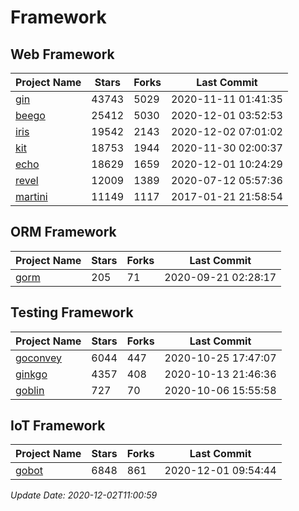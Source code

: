 # Framework

## Web Framework
| Project Name | Stars | Forks | Last Commit |
| ------------ | ----- | ----- | ----------- |
| [gin](https://github.com/gin-gonic/gin) | 43743 | 5029 | 2020-11-11 01:41:35 |
| [beego](https://github.com/astaxie/beego) | 25412 | 5030 | 2020-12-01 03:52:53 |
| [iris](https://github.com/kataras/iris) | 19542 | 2143 | 2020-12-02 07:01:02 |
| [kit](https://github.com/go-kit/kit) | 18753 | 1944 | 2020-11-30 02:00:37 |
| [echo](https://github.com/labstack/echo) | 18629 | 1659 | 2020-12-01 10:24:29 |
| [revel](https://github.com/revel/revel) | 12009 | 1389 | 2020-07-12 05:57:36 |
| [martini](https://github.com/go-martini/martini) | 11149 | 1117 | 2017-01-21 21:58:54 |

## ORM Framework
| Project Name | Stars | Forks | Last Commit |
| ------------ | ----- | ----- | ----------- |
| [gorm](https://github.com/jinzhu/gorm) | 205 | 71 | 2020-09-21 02:28:17 |

## Testing Framework
| Project Name | Stars | Forks | Last Commit |
| ------------ | ----- | ----- | ----------- |
| [goconvey](https://github.com/smartystreets/goconvey) | 6044 | 447 | 2020-10-25 17:47:07 |
| [ginkgo](https://github.com/onsi/ginkgo) | 4357 | 408 | 2020-10-13 21:46:36 |
| [goblin](https://github.com/franela/goblin) | 727 | 70 | 2020-10-06 15:55:58 |

## IoT Framework
| Project Name | Stars | Forks | Last Commit |
| ------------ | ----- | ----- | ----------- |
| [gobot](https://github.com/hybridgroup/gobot) | 6848 | 861 | 2020-12-01 09:54:44 |

*Update Date: 2020-12-02T11:00:59*
